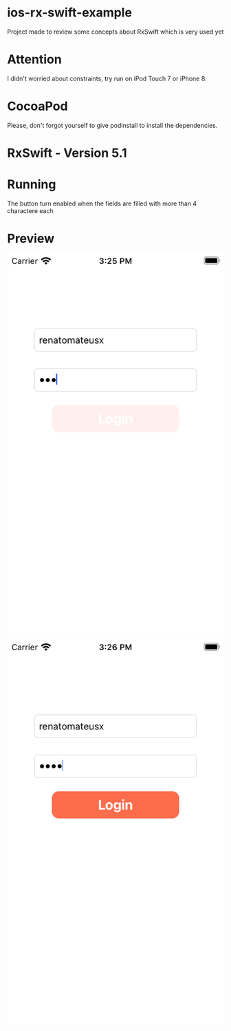 # ios-rx-swift-example
Project made to review some concepts about RxSwift which is very used yet
# Attention
I didn't worried about constraints, try run on iPod Touch 7 or iPhone 8.

# CocoaPod
Please, don't forgot yourself to give podinstall to install the dependencies.

# RxSwift - Version 5.1

# Running
The button turn enabled when the fields are filled with more than 4 charactere each

# Preview

![alt tag](https://github.com/renatomateusx/ios-rx-swift-example/blob/master/1.png)
![alt tag](https://github.com/renatomateusx/ios-rx-swift-example/blob/master/2.png)
